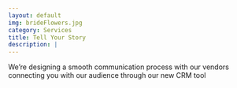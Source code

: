 ```yaml
---
layout: default
img: brideFlowers.jpg
category: Services
title: Tell Your Story
description: |
---
```

We’re designing a smooth communication process with our vendors connecting you with our audience through our new CRM tool

